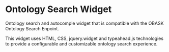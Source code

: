 # Ontology Search Widget

Ontology search and autocomple widget that is compatible with the OBASK Ontology Search Enpoint.

This widget uses HTML, CSS, jquery.widget and typeahead.js technologies to provide a configurable and customizable ontology search experience.